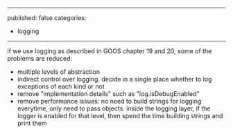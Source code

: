 ----
published: false
categories:
  - logging
----

if we use logging as described in GOOS chapter 19 and 20, some of the problems are reduced:

  * multiple levels of abstraction
  * indirect control over logging. decide in a single place whether to log exceptions of each kind or not
  * remove "implementation details" such as "log.isDebugEnabled"
  * remove performance issues: no need to build strings for logging everytime, only need to pass objects. inside the logging layer, if the logger is enabled for that level, then spend the time building strings and print them
  
  
